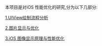 本项目是对iOS 性能优化的研究,分为以下几部分:

[1.UIView绘制流程分析](https://github.com/Yuan91/Performance/blob/master/iOS%20UIView%20绘制流程分析.md)

[2.图片显示与优化](https://github.com/Yuan91/Performance/blob/master/iOS图片优化.md)

[3.iOS 图像显示原理与性能优化](https://github.com/Yuan91/Performance/blob/master/iOS%20图像显示原理与性能优化.md)


